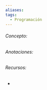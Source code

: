 ```yaml
---
aliases: 
tags:
  - Programación
---
```

###### Concepto:



###### Anotaciones:

> 

######  Recursos:

- []()